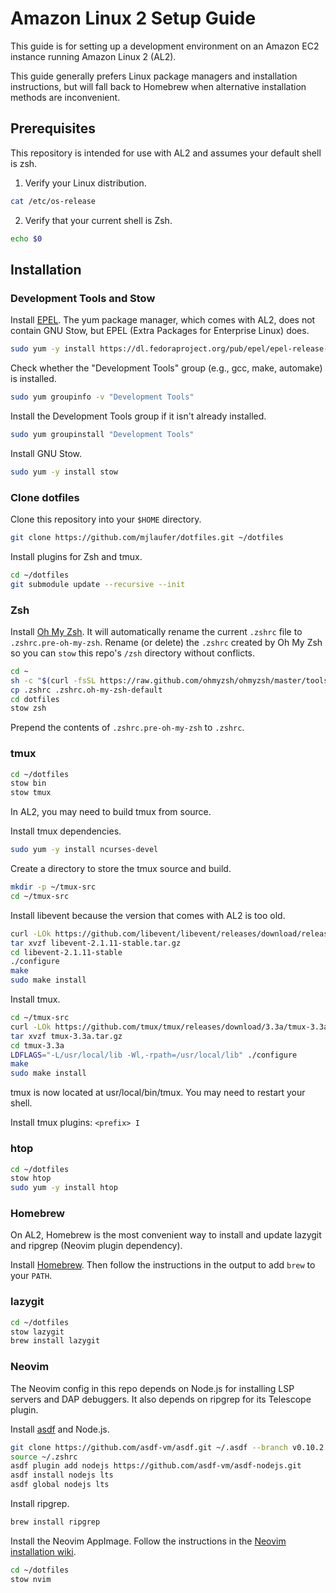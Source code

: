 # Amazon Linux 2 Setup Guide

This guide is for setting up a development environment on an Amazon EC2 instance running Amazon Linux 2 (AL2).

This guide generally prefers Linux package managers and installation instructions, but will fall back to Homebrew when alternative installation methods are inconvenient.

## Prerequisites

This repository is intended for use with AL2 and assumes your default shell is zsh.

1. Verify your Linux distribution.

```sh
cat /etc/os-release
```

2. Verify that your current shell is Zsh.

```sh
echo $0
```

## Installation

### Development Tools and Stow

Install [EPEL](https://docs.fedoraproject.org/en-US/epel/). The yum package manager, which comes with AL2, does not contain GNU Stow, but EPEL (Extra Packages for Enterprise Linux) does.

```sh
sudo yum -y install https://dl.fedoraproject.org/pub/epel/epel-release-latest-7.noarch.rpm
```

Check whether the "Development Tools" group (e.g., gcc, make, automake) is installed.

```sh
sudo yum groupinfo -v "Development Tools"
```

Install the Development Tools group if it isn't already installed.

```sh
sudo yum groupinstall "Development Tools"
```

Install GNU Stow.

```sh
sudo yum -y install stow
```

### Clone dotfiles

Clone this repository into your `$HOME` directory.

```sh
git clone https://github.com/mjlaufer/dotfiles.git ~/dotfiles
```

Install plugins for Zsh and tmux.

```sh
cd ~/dotfiles
git submodule update --recursive --init
```

### Zsh

Install [Oh My Zsh](https://github.com/ohmyzsh/ohmyzsh). It will automatically rename the current `.zshrc` file to `.zshrc.pre-oh-my-zsh`. Rename (or delete) the `.zshrc` created by Oh My Zsh so you can `stow` this repo's `/zsh` directory without conflicts.

```sh
cd ~
sh -c "$(curl -fsSL https://raw.github.com/ohmyzsh/ohmyzsh/master/tools/install.sh)"
cp .zshrc .zshrc.oh-my-zsh-default
cd dotfiles
stow zsh
```

Prepend the contents of `.zshrc.pre-oh-my-zsh` to `.zshrc`.

### tmux

```sh
cd ~/dotfiles
stow bin
stow tmux
```

In AL2, you may need to build tmux from source.

Install tmux dependencies.

```sh
sudo yum -y install ncurses-devel
```

Create a directory to store the tmux source and build.

```sh
mkdir -p ~/tmux-src
cd ~/tmux-src
```

Install libevent because the version that comes with AL2 is too old.

```sh
curl -LOk https://github.com/libevent/libevent/releases/download/release-2.1.11-stable/libevent-2.1.11-stable.tar.gz
tar xvzf libevent-2.1.11-stable.tar.gz
cd libevent-2.1.11-stable
./configure
make
sudo make install
```

Install tmux.

```sh
cd ~/tmux-src
curl -LOk https://github.com/tmux/tmux/releases/download/3.3a/tmux-3.3a.tar.gz
tar xvzf tmux-3.3a.tar.gz
cd tmux-3.3a
LDFLAGS="-L/usr/local/lib -Wl,-rpath=/usr/local/lib" ./configure
make
sudo make install
```

tmux is now located at usr/local/bin/tmux. You may need to restart your shell.

Install tmux plugins: `<prefix> I`

### htop

```sh
cd ~/dotfiles
stow htop
sudo yum -y install htop
```

### Homebrew

On AL2, Homebrew is the most convenient way to install and update lazygit and ripgrep (Neovim plugin dependency).

Install [Homebrew](https://brew.sh/). Then follow the instructions in the output to add `brew` to your `PATH`.

### lazygit

```sh
cd ~/dotfiles
stow lazygit
brew install lazygit
```

### Neovim

The Neovim config in this repo depends on Node.js for installing LSP servers and DAP debuggers. It also depends on ripgrep for its Telescope plugin.

Install [asdf](https://asdf-vm.com/) and Node.js.

```sh
git clone https://github.com/asdf-vm/asdf.git ~/.asdf --branch v0.10.2
source ~/.zshrc
asdf plugin add nodejs https://github.com/asdf-vm/asdf-nodejs.git
asdf install nodejs lts
asdf global nodejs lts
```

Install ripgrep.

```sh
brew install ripgrep
```

Install the Neovim AppImage. Follow the instructions in the [Neovim installation wiki](https://github.com/neovim/neovim/wiki/Installing-Neovim#appimage-universal-linux-package).

```sh
cd ~/dotfiles
stow nvim
```
